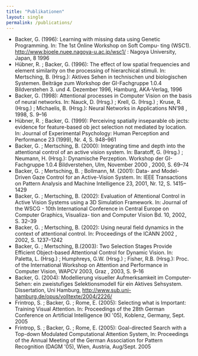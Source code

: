 ```yaml
---
title: "Publikationen"
layout: single
permalink: /publications/
---
```


- Backer, G. (1996): Learning with missing data using Genetic Programming. In: The 1st Online Workshop on Soft Compu- ting (WSC1). http://www.bioele.nuee.nagoya-u.ac.jp/wsc1/ : Nagoya University, Japan, 8 1996
- Hübner, R. ; Backer, G. (1996): The effect of low spatial frequencies and element similarity on the processing of hierarchical stimuli. In: Mertsching, B. (Hrsg.): Aktives Sehen in technischen und biologischen Systemen. Beiträge zum Workshop der GI-Fachgruppe 1.0.4 Bildverstehen 3. und 4. Dezember 1996, Hamburg, AKA-Verlag, 1996
- Backer, G. (1998): Attentional processes in Computer Vision on the basis of neural networks. In: Nauck, D. (Hrsg.) ; Krell, G. (Hrsg.) ; Kruse, R. (Hrsg.) ; Michaelis, B. (Hrsg.): Neural Networks in Applications NN’98 , 1998, S. 9–16
- Hübner, R. ; Backer, G. (1999): Perceiving spatially inseparable ob jects: evidence for feature-based ob ject selection not mediated by location. In: Journal of Experimental Psychology: Human Perception and Performance 23 (1999), Nr. 4, S. 948–961
- Backer, G. ; Mertsching, B. (2000): Integrating time and depth into the attentional control of an active vision system. In: Baratoff, G. (Hrsg.) ; Neumann, H. (Hrsg.): Dynamische Perzeption. Workshop der GI-Fachgruppe 1.0.4 Bildverstehen, Ulm, November 2000 , 2000, S. 69–74
- Backer, G. ; Mertsching, B. ; Bollmann, M. (2001): Data- and Model-Driven Gaze Control for an Active-Vision System. In: IEEE Transactions on Pattern Analysis and Machine Intelligence 23, 2001, Nr. 12, S. 1415–1429
- Backer, G. ; Mertsching, B. (2002): Evaluation of Attentional Control in Active Vision Systems using a 3D Simulation Framework. In: Journal of the WSCG - 10th International Conference in Central Europe on Computer Graphics, Visualiza- tion and Computer Vision Bd. 10, 2002, S. 32–39
- Backer, G. ; Mertsching, B. (2002): Using neural field dynamics in the context of attentional control. In: Proceedings of the ICANN 2002 , 2002, S. 1237–1242
- Backer, G. ; Mertsching, B.(2003): Two Selection Stages Provide Efficient Object-based Attentional Control for Dynamic Vision. In: Paletta, L. (Hrsg.) ; Humphreys, G.W. (Hrsg.) ; Fisher, R.B. (Hrsg.): Proc. of the International Workshop on Attention and Performance in Computer Vision, WAPCV 2003, Graz , 2003, S. 9–16
- Backer, G. (2004): Modellierung visueller Aufmerksamkeit im Computer-Sehen: ein zweistufiges Selektionsmodell für ein Aktives Sehsystem. Dissertation, Uni Hamburg, http://www.sub.uni-hamburg.de/opus/volltexte/2004/2226/
- Frintrop, S. ; Backer, G. ; Rome, E. (2005): Selecting what is Important: Training Visual Attention. In: Proceedings of the 28th German Conference on Artificial Intelligence (KI '05), Koblenz, Germany, Sept. 2005
- Frintrop, S. ; Backer, G. ; Rome, E. (2005): Goal-directed Search with a Top-down Modulated Computational Attention System, In: Proceedings of the Annual Meeting of the German Association for Pattern Recognition (DAGM '05), Wien, Austria, Aug/Sept. 2005